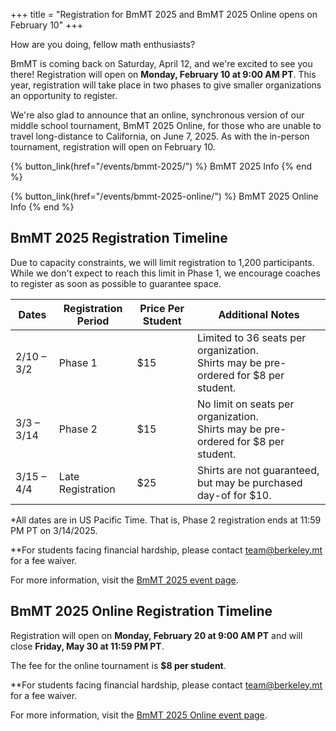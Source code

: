 +++
title = "Registration for BmMT 2025 and BmMT 2025 Online opens on February 10"
+++

How are you doing, fellow math enthusiasts?

BmMT is coming back on Saturday, April 12, and we're excited to see you
there! Registration will open on **Monday, February 10 at 9:00 AM PT**. This
year, registration will take place in two phases to give smaller organizations
an opportunity to register.

We're also glad to announce that an online, synchronous version of our middle
school tournament, BmMT 2025 Online, for those who are unable to travel
long-distance to California, on June 7, 2025. As with the in-person tournament,
registration will open on February 10.

{% button_link(href="/events/bmmt-2025/") %}
BmMT 2025 Info
{% end %}

{% button_link(href="/events/bmmt-2025-online/") %}
BmMT 2025 Online Info
{% end %}

## BmMT 2025 Registration Timeline

Due to capacity constraints, we will limit registration to 1,200 participants.
While we don't expect to reach this limit in Phase 1, we encourage coaches to
register as soon as possible to guarantee space.

| Dates      | Registration Period | Price Per Student | Additional Notes                                                                       |
| ---------- | ------------------- | ----------------- | -------------------------------------------------------------------------------------- |
| 2/10 – 3/2 | Phase 1             | $15               | Limited to 36 seats per organization.<br>Shirts may be pre-ordered for $8 per student. |
| 3/3 – 3/14 | Phase 2             | $15               | No limit on seats per organization.<br>Shirts may be pre-ordered for $8 per student.   |
| 3/15 – 4/4 | Late Registration   | $25               | Shirts are not guaranteed, but may be purchased day-of for $10.                        |

\*All dates are in US Pacific Time. That is, Phase 2 registration ends at 11:59
PM PT on 3/14/2025.

\*\*For students facing financial hardship, please contact <team@berkeley.mt>
for a fee waiver.

For more information, visit the [BmMT 2025 event page](/events/bmmt-2025/).

## BmMT 2025 Online Registration Timeline

Registration will open on **Monday, February 20 at 9:00 AM PT** and will close
**Friday, May 30 at 11:59 PM PT**.

The fee for the online tournament is **$8 per student**.

\*\*For students facing financial hardship, please contact <team@berkeley.mt>
for a fee waiver.

For more information, visit the [BmMT 2025 Online event page](/events/bmmt-2025-online/).
